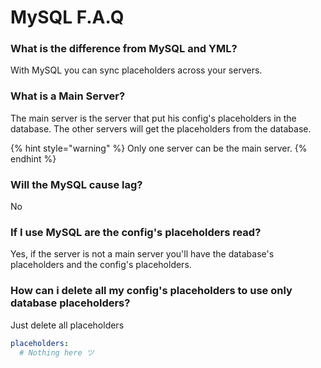 # MySQL F.A.Q

### What is the difference from MySQL and YML?

With MySQL you can sync placeholders across your servers.

### What is a Main Server?

The main server is the server that put his config's placeholders in the database. The other servers will get the placeholders from the database.

{% hint style="warning" %}
Only one server can be the main server.
{% endhint %}

### Will the MySQL cause lag?

No

### If I use MySQL are the config's placeholders read?

Yes, if the server is not a main server you'll have the database's placeholders and the config's placeholders.

### How can i delete all my config's placeholders to use only database placeholders?

Just delete all placeholders

```yaml
placeholders:
  # Nothing here ツ
```



